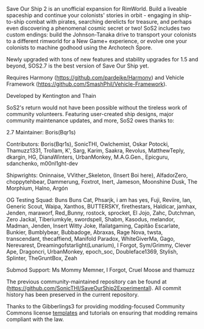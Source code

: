 Save Our Ship 2 is an unofficial expansion for RimWorld. Build a liveable spaceship and continue your colonists' stories in orbit - engaging in ship-to-ship combat with pirates, searching derelicts for treasure, and perhaps even discovering a phenomenal cosmic secret or two! SoS2 includes two custom endings: build the Johnson-Tanaka drive to transport your colonists to a different rimworld for a New Game+ experience, or evolve one your colonists to machine godhood using the Archotech Spore.

Newly upgraded with tons of new features and stability upgrades for 1.5 and beyond, SOS2.7 is the best version of Save Our Ship yet.

Requires Harmony (https://github.com/pardeike/Harmony) and Vehicle Framework (https://github.com/SmashPhil/Vehicle-Framework).

Developed by Kentington and Thain

SoS2's return would not have been possible without the tireless work of community volunteers. Featuring user-created ship designs, major community maintenance updates, and more, SoS2 owes thanks to:

2.7 Maintainer: Boris(Bqr1s)

Contributors: Boris(Bqr1s), SonicTHI, Owlchemist, Oskar Potocki, Thamuzz1331, Trollam, K', Sarg, Karim, Saakra, Revolus, MatthewTeply, dkargin, HG, DianaWinters, UrbanMonkey, M.A.G.Gen., Epicguru, sdanchenko, m00nl1ght-dev

Shipwrights: Oninnaise, VVither_Skeleton, (Insert Boi here), AlfadorZero, choppytehbear, Dammerung, Foxtrot, Inert, Jameson, Moonshine Dusk, The Morphium, Halno, Argón

OG Testing Squad: Buns Buns Cat, Phsarjk, i am has yes, Fuji, Reviire, Ian, Generic Scout, Waipa, Xanthos, BUTTERSKY, firethestars, Haldicar, jamhax, Jenden, maraworf, Red_Bunny, rostock, sprocket, El Jojo, Zahc, Dutchman, Zero Jackal, Tiberiumkyle, swordspell, Shabm, Kasodus, melandor, Madman, Jenden, Insert Witty Joke, Ifailatgaming, Capitão Escarlate, Bunkier, Bumblybear, Bubbadoge, Abraxas, Rage Nova, twsta, transcendant, thecaffiend, Manifold Paradox, WhiteGiverMa, Gago, Nerevarest, Dreamingofstarlight(Lunarium), I Forgot, Sym/Grimmy, Clever Ape, Dragoncri, UrbanMonkey, epoch_soc, Doubleface1369, Stylish, Splinter, TheGruntBox, Zeah

Submod Support: Ms Mommy Memner, I Forgot, Cruel Moose and thamuzz

The previous community-maintained repository can be found at (https://github.com/SonicTHI/SaveOurShip2Experimental). All commit history has been preserved in the current repository.

Thanks to the Gibberlings3 for providing modding-focused Community Commons license [templates](https://github.com/Gibberlings3/GitHub-Templates) and tutorials on ensuring that modding remains compliant with the law.

